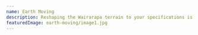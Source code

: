 ```yaml
---
name: Earth Moving
description: Reshaping the Wairarapa terrain to your specifications is what we do best. Our earth moving services cater to projects of all scales, employing state-of-the-art machinery to sculpt the land to your exact requirements.
featuredImage: earth-moving/image1.jpg
---
```

